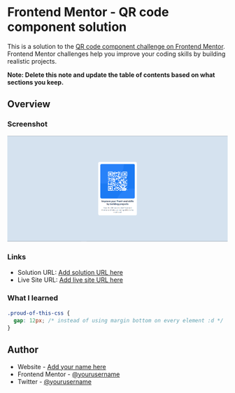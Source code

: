 # Frontend Mentor - QR code component solution

This is a solution to the [QR code component challenge on Frontend Mentor](https://www.frontendmentor.io/challenges/qr-code-component-iux_sIO_H). Frontend Mentor challenges help you improve your coding skills by building realistic projects.

**Note: Delete this note and update the table of contents based on what sections you keep.**

## Overview

### Screenshot

![](./Screenshot.png)

### Links

- Solution URL: [Add solution URL here](https://www.frontendmentor.io/solutions/qr-code-component---html-css-VkVBEN9qMQ)
- Live Site URL: [Add live site URL here](https://fm-qr-code-mohamed-ahmed.netlify.app/)

### What I learned

```css
.proud-of-this-css {
  gap: 12px; /* instead of using margin bottom on every element :d */
}
```

## Author

- Website - [Add your name here](https://www.your-site.com)
- Frontend Mentor - [@yourusername](https://www.frontendmentor.io/profile/yourusername)
- Twitter - [@yourusername](https://www.twitter.com/yourusername)
